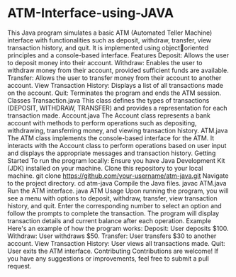 # ATM-Interface-using-JAVA
This Java program simulates a basic ATM (Automated Teller Machine) interface with functionalities 
such as deposit, withdraw, transfer, view transaction history, and quit. It is implemented using objectoriented principles and a console-based interface.
Features
Deposit: Allows the user to deposit money into their account.
Withdraw: Enables the user to withdraw money from their account, provided sufficient funds are 
available.
Transfer: Allows the user to transfer money from their account to another account.
View Transaction History: Displays a list of all transactions made on the account.
Quit: Terminates the program and ends the ATM session.
Classes
Transaction.java
This class defines the types of transactions (DEPOSIT, WITHDRAW, TRANSFER) and provides a 
representation for each transaction made.
Account.java
The Account class represents a bank account with methods to perform operations such as 
depositing, withdrawing, transferring money, and viewing transaction history.
ATM.java
The ATM class implements the console-based interface for the ATM. It interacts with the Account 
class to perform operations based on user input and displays the appropriate messages and 
transaction history.
Getting Started
To run the program locally:
Ensure you have Java Development Kit (JDK) installed on your machine.
Clone this repository to your local machine.
git clone https://github.com/your-username/atm-java.git
Navigate to the project directory.
cd atm-java
Compile the Java files.
javac ATM.java
Run the ATM interface.
java ATM
Usage
Upon running the program, you will see a menu with options to deposit, withdraw, transfer, view 
transaction history, and quit.
Enter the corresponding number to select an option and follow the prompts to complete the 
transaction.
The program will display transaction details and current balance after each operation.
Example
Here's an example of how the program works:
Deposit: User deposits $100.
Withdraw: User withdraws $50.
Transfer: User transfers $30 to another account.
View Transaction History: User views all transactions made.
Quit: User exits the ATM interface.
Contributing
Contributions are welcome! If you have any suggestions or improvements, feel free to submit a pull 
request.
